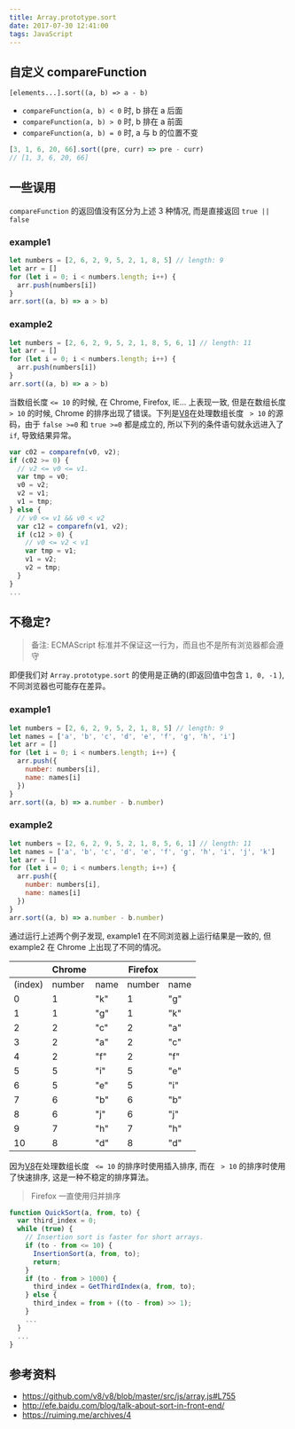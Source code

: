 ```yaml
---
title: Array.prototype.sort
date: 2017-07-30 12:41:00
tags: JavaScript
---
```


## 自定义 compareFunction

`[elements...].sort((a, b) => a - b)`

* `compareFunction(a, b) < 0` 时, b 排在 a 后面
* `compareFunction(a, b) > 0` 时, b 排在 a 前面
* `compareFunction(a, b) = 0` 时, a 与 b 的位置不变

```js
[3, 1, 6, 20, 66].sort((pre, curr) => pre - curr)
// [1, 3, 6, 20, 66]
```

## 一些误用

`compareFunction` 的返回值没有区分为上述 3 种情况, 而是直接返回 `true || false`

<!-- more -->

### example1

```js
let numbers = [2, 6, 2, 9, 5, 2, 1, 8, 5] // length: 9
let arr = []
for (let i = 0; i < numbers.length; i++) {
  arr.push(numbers[i])
}
arr.sort((a, b) => a > b)
```

### example2

```js
let numbers = [2, 6, 2, 9, 5, 2, 1, 8, 5, 6, 1] // length: 11
let arr = []
for (let i = 0; i < numbers.length; i++) {
  arr.push(numbers[i])
}
arr.sort((a, b) => a > b)
```

当数组长度 `<= 10` 的时候, 在 Chrome, Firefox, IE... 上表现一致, 但是在数组长度 ` > 10` 的时候, Chrome 的排序出现了错误。下列是[V8](https://github.com/v8/v8/blob/master/src/js/array.js#L755)在处理数组长度 ` > 10` 的源码，由于 `false >=0` 和 `true >=0` 都是成立的, 所以下列的条件语句就永远进入了 `if`, 导致结果异常。

```js
var c02 = comparefn(v0, v2);
if (c02 >= 0) {
  // v2 <= v0 <= v1.
  var tmp = v0;
  v0 = v2;
  v2 = v1;
  v1 = tmp;
} else {
  // v0 <= v1 && v0 < v2
  var c12 = comparefn(v1, v2);
  if (c12 > 0) {
    // v0 <= v2 < v1
    var tmp = v1;
    v1 = v2;
    v2 = tmp;
  }
}
...
```

## 不稳定?

>备注: ECMAScript 标准并不保证这一行为，而且也不是所有浏览器都会遵守

即便我们对 `Array.prototype.sort` 的使用是正确的(即返回值中包含 `1, 0, -1` ), 不同浏览器也可能存在差异。

### example1

```js
let numbers = [2, 6, 2, 9, 5, 2, 1, 8, 5] // length: 9
let names = ['a', 'b', 'c', 'd', 'e', 'f', 'g', 'h', 'i']
let arr = []
for (let i = 0; i < numbers.length; i++) {
  arr.push({
    number: numbers[i],
    name: names[i]
  })
}
arr.sort((a, b) => a.number - b.number)
```

### example2

```js
let numbers = [2, 6, 2, 9, 5, 2, 1, 8, 5, 6, 1] // length: 11
let names = ['a', 'b', 'c', 'd', 'e', 'f', 'g', 'h', 'i', 'j', 'k']
let arr = []
for (let i = 0; i < numbers.length; i++) {
  arr.push({
    number: numbers[i],
    name: names[i]
  })
}
arr.sort((a, b) => a.number - b.number)
```

通过运行上述两个例子发现, example1 在不同浏览器上运行结果是一致的, 但 example2 在 Chrome 上出现了不同的情况。

|| Chrome || Firefox ||
| ---- | ---- | ---- | ---- | ---- |
| (index) | number | name | number | name |
| 0 | 1 | "k" | 1 | "g" |
| 1 | 1 | "g" | 1 | "k" |
| 2 | 2 | "c" | 2 | "a" |
| 3 | 2 | "a" | 2 | "c" |
| 4 | 2 | "f" | 2 | "f" |
| 5 | 5 | "i" | 5 | "e" |
| 6 | 5 | "e" | 5 | "i" |
| 7 | 6 | "b" | 6 | "b" |
| 8 | 6 | "j" | 6 | "j" |
| 9 | 7 | "h" | 7 | "h" |
| 10 | 8 | "d" | 8 | "d" |

因为[V8](https://github.com/v8/v8/blob/master/src/js/array.js#L755)在处理数组长度 ` <= 10` 的排序时使用插入排序, 而在 ` > 10` 的排序时使用了快速排序, 这是一种不稳定的排序算法。

>Firefox 一直使用归并排序

```js
function QuickSort(a, from, to) {
  var third_index = 0;
  while (true) {
    // Insertion sort is faster for short arrays.
    if (to - from <= 10) {
      InsertionSort(a, from, to);
      return;
    }
    if (to - from > 1000) {
      third_index = GetThirdIndex(a, from, to);
    } else {
      third_index = from + ((to - from) >> 1);
    }
    ...
  }
  ...
}
```

## 参考资料

* <https://github.com/v8/v8/blob/master/src/js/array.js#L755>
* <http://efe.baidu.com/blog/talk-about-sort-in-front-end/>
* <https://ruiming.me/archives/4>